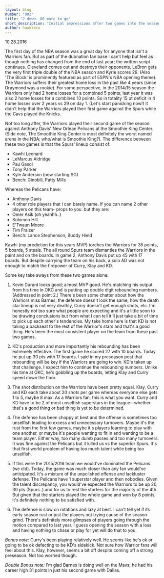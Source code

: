 ```yaml
---
layout: blog
number: "003"
title: "2 down. 80 more to go"
short_description: "Initial impressions after two games into the season"
author: hawkzero
---
```


10.28.2016

The first day of the NBA season was a great day for anyone that isn't a Warriors fan. But as part of the dubnation fan base I can't help but feel as though nothing has changed from the end of last year; the written script continues. Cleveland comes out and destroys their opponents, LeBron gets the very first triple double of the NBA season and Kyrie scores 29. (Also 'The Block' is prominently featured as part of ESPN's NBA opening theme). The Warriors suffers their greatest home loss in the past like 4 years (since Draymond was a rookie). For some perspective, in the 2014/15 season the Warriors only had 2 home losses for a combined 5 points; last year it was also 2 home losses for a combined 10 points. So in totality 15 pt deficit in 4 home losses over 2 years vs 29 on day 1. (Let's start panicking now!) It didn't help that the Warriors played their first game against the Spurs while the Cavs played the Knicks. 

Not too long after, the Warriors played their second game of the season against Anthony Davis' New Orlean Pelicans at the Smoothie King Center. (Side note, The Smoothie King Center is most definitely the worst named arena in the NBA; who/what is Smoothie King?). 
The difference between these two games is that the Spurs' lineup consist of:
 - Kawhi Leonard 
 - LeMarcus Aldridge
 - Pau Gasol
 - Tony Parker
 - Kyle Anderson (new starting SG)
 - Bench: Ginobili, Patty Mills

Whereas the Pelicans have:
 - Anthony Davis
 - 4 other role players that I can barely name. If you can name 2 other players on this team- props to you. but they are:
 - Omer Asik (oh yeahhh..)
 - Solomon Hill
 - E'Twaun Moore
 - Tim Fraizer
 - Bench: Lance Stephenson, Buddy Hield

Kawhi (my prediction for this years MVP) torches the Warriors for 35 points, 5 boards, 5 steals. The all round Spurs team dismantles the Warriors in the paint and on the boards. In game 2, Anthony Davis put up 45 with 17 boards. But despite carrying the team on his back, a solo AD was not enough to match the firepower of Curry, Klay and KD.

Some key take aways from these two games alone:
  1. Kevin Durant looks good; almost MVP good. He's matching his output from his time in OKC and is putting up double digit rebounding numbers. (Addressed in point 2.) There's been some chatter about how the Warriors miss Barnes, the defense doesn't look the same, how the death star lineup is not very deathly, Curry doesn't get enough shots, etc. I'm honestly not too sure what people are expecting and it's a little soon to be drawing conclusions but from what I can tell it'll just take a bit of time to pick up each other's tendencies. My take home here is that KD is not taking a backseat to the rest of the Warrior's stars and that's a good thing. He's been the most consistent player on the team from these past two games.

  2. KD's production and more importantly his rebounding has been extremely effective. The first game he scored 27 with 10 boards. Today he put up 30 pts with 17 boards. I said in my preseason post that rebounding will be key if the Warriors are going to win. KD's taken up that challenge. I expect him to continue the rebounding numbers. Unlike his time at OKC, he's gobbling up the boards, letting Klay and Curry speed down the floor.

  3. The shot distribution on the Warriors have been pretty equal. Klay, Curry and KD each take about 20 shots per game whereas everyone else gets 1 to 5, maybe 8 max. As a Warriors fan, this is what you want. Curry and KD have to be 2 of most unselfish superstars in the league--whether that's a good thing or bad thing is yet to be determined.

  4. The defense has been choppy at best and the offense is sometimes too unselfish leading to excess and unnecessary turnovers. Maybe it's the rust from the first few games, maybe it's players learning to play with one another, or maybe it's people wanting to fit in and wanting to be a team player. Either way, too many dumb passes and too many turnovers. It was fine against the Pelicans but it killed us vs the superior Spurs. It's that first world problem of having too much talent while being too unselfish.

  5. If this were the 2015/2016 team we would've dominated the Pelicans (we did). Today, the game was much closer than any fan would've anticipated. It's a mixture of the unpolished offense and lackluster defense. The Pelicans have 1 superstar player and then nobodies. Given the talent discrepancy, you would've expected the Warriors to be up 20, 30 pts (Spurs..) and for us to rest the starters for the majority of the 4th. But given that the starters played the whole game and won by 8 points, it's definitely nothing to be satisfied with.

  6. The defense is slow on rotations and lazy at best. I can't tell yet if its early season rust or just the players not trying cause of the season grind. There's definitely more glimpses of players going through the motion compared to last year.  I guess opening the season with a loss and having nothing to chase or play for yet will do that to you.

  *Bonus note:* Curry's been playing relatively well. He seems like he's ok or going to be ok defecting to be KD's sidekick. Not sure how Warrior fans will feel about this. Klay, however, seems a bit off despite coming off a strong preseason. Not too worried though.

  *Double Bonus note:* I'm glad Barnes is doing well on the Mavs; he had his career high 31 points in just his second game with Dallas.
